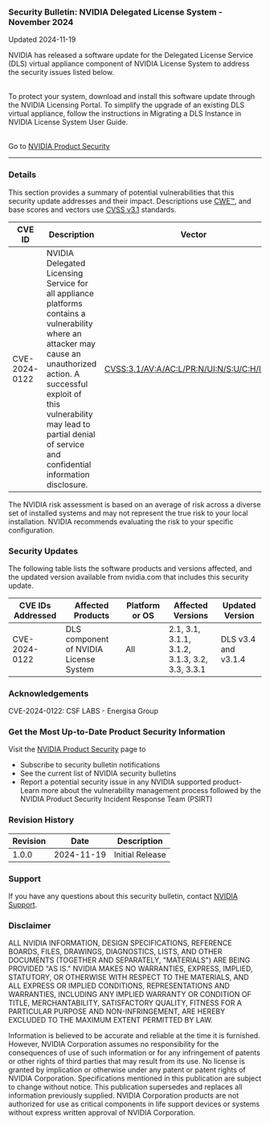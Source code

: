 ### Security Bulletin: NVIDIA Delegated License System - November 2024

Updated 2024-11-19

NVIDIA has released a software update for the Delegated License Service (DLS) virtual appliance component of NVIDIA License System to address the security issues listed below.<br><div><br></div><div>To protect your system, download and install this software update through the NVIDIA Licensing Portal. To simplify the upgrade of an existing DLS virtual appliance, follow the instructions in Migrating a DLS Instance in NVIDIA License System User Guide.</div><div><br></div>

Go to [NVIDIA Product Security](https://www.nvidia.com/security/)

_______________________________________________________________________________________________________________________________________________

### Details

This section provides a summary of potential vulnerabilities that this security update addresses and their impact. Descriptions use [CWE™](https://cwe.mitre.org/), and base scores and vectors use [CVSS v3.1](https://www.first.org/cvss/specification-document) standards.

| **CVE ID** | **Description** | **Vector** | **Base Score** | **Severity** | **CWE** | **Impacts** |
| ---------- | ---------------- | ---------- | -------------- | ------------ | -------- | ------------ |
| CVE-2024-0122 | NVIDIA Delegated Licensing Service for all appliance platforms contains a vulnerability where an attacker may cause an unauthorized action. A successful exploit of this vulnerability may lead to partial denial of service and confidential information disclosure. | [CVSS:3.1/AV:A/AC:L/PR:N/UI:N/S:U/C:H/I:L/A:L](https://www.first.org/cvss/calculator/3.1#CVSS:3.1/AV:A/AC:L/PR:N/UI:N/S:U/C:H/I:L/A:L) | 7.6 | HIGH | [CWE-862](https://cwe.mitre.org/data/definitions/862.html) | Denial of Service, Information Disclosure |

The NVIDIA risk assessment is based on an average of risk across a diverse set of installed systems and may not represent the true risk to your local installation. NVIDIA recommends evaluating the risk to your specific configuration.

### Security Updates

The following table lists the software products and versions affected, and the updated version available from nvidia.com that includes this security update.

| **CVE IDs Addressed** | **Affected Products** | **Platform or OS** | **Affected Versions** | **Updated Version** |
| --------------------- | --------------------- | ----------------- | --------------------- | ------------------- |
| CVE-2024-0122 | DLS component of NVIDIA License System | All | 2.1, 3.1, 3.1.1, 3.1.2, 3.1.3, 3.2, 3.3, 3.3.1 | DLS v3.4 and v3.1.4 |

### Acknowledgements

CVE-2024-0122: CSF LABS - Energisa Group



### Get the Most Up-to-Date Product Security Information

Visit the [NVIDIA Product Security](https://www.nvidia.com/security/) page to

- Subscribe to security bulletin notifications
- See the current list of NVIDIA security bulletins
- Report a potential security issue in any NVIDIA supported product- Learn more about the vulnerability management process followed by the NVIDIA Product Security Incident Response Team (PSIRT)
### Revision History

| **Revision** | **Date** | **Description** |
| ------------ | -------- | --------------- |
| 1.0.0 | 2024-11-19 | Initial Release |

### Support
If you have any questions about this security bulletin, contact [NVIDIA Support](https://www.nvidia.com/object/support.html).

### Disclaimer
ALL NVIDIA INFORMATION, DESIGN SPECIFICATIONS, REFERENCE BOARDS, FILES, DRAWINGS, DIAGNOSTICS, LISTS, AND OTHER DOCUMENTS (TOGETHER AND SEPARATELY, "MATERIALS") ARE BEING PROVIDED "AS IS." NVIDIA MAKES NO WARRANTIES, EXPRESS, IMPLIED, STATUTORY, OR OTHERWISE WITH RESPECT TO THE MATERIALS, AND ALL EXPRESS OR IMPLIED CONDITIONS, REPRESENTATIONS AND WARRANTIES, INCLUDING ANY IMPLIED WARRANTY OR CONDITION OF TITLE, MERCHANTABILITY, SATISFACTORY QUALITY, FITNESS FOR A PARTICULAR PURPOSE AND NON-INFRINGEMENT, ARE HEREBY EXCLUDED TO THE MAXIMUM EXTENT PERMITTED BY LAW. 

Information is believed to be accurate and reliable at the time it is furnished. However, NVIDIA Corporation assumes no responsibility for the consequences of use of such information or for any infringement of patents or other rights of third parties that may result from its use. No license is granted by implication or otherwise under any patent or patent rights of NVIDIA Corporation. Specifications mentioned in this publication are subject to change without notice. This publication supersedes and replaces all information previously supplied. NVIDIA Corporation products are not authorized for use as critical components in life support devices or systems without express written approval of NVIDIA Corporation.
